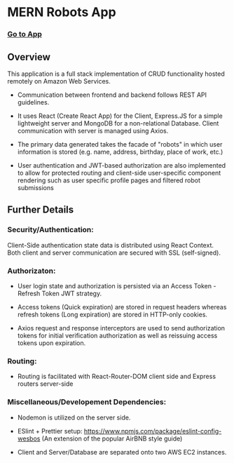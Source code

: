 # MERN Robots App 
### [Go to App](https://3.88.166.109:8000/)
## Overview
This application is a full stack implementation of CRUD functionality hosted remotely on Amazon Web Services.

* Communication between frontend and backend follows REST API guidelines.

* It uses React (Create React App) for the Client, Express.JS for a simple lightweight server and MongoDB for a non-relational Database. Client communication with server is managed using Axios.

* The primary data generated takes the facade of "robots" in which user information is stored (e.g. name, address, birthday, place of work, etc.)

* User authentication and JWT-based authorization are also implemented to allow for protected routing and client-side user-specific component rendering such as user specific profile pages and filtered robot submissions



## Further Details

### Security/Authentication:
Client-Side authentication state data is distributed using React Context.
Both client and server communication are secured with SSL (self-signed).
	
### Authorizaton:
* User login state and authorization is persisted via an Access Token - Refresh Token JWT strategy.

* Access tokens (Quick expiration) are stored in request headers whereas refresh tokens (Long expiration) are stored in HTTP-only cookies. 
	
* Axios request and response interceptors are used to send authorization tokens for initial verification authorization as well as reissuing access tokens upon expiration. 

### Routing:
* Routing is facilitated with React-Router-DOM client side and Express routers server-side

### Miscellaneous/Developement Dependencies:
* Nodemon is utilized on the server side.

* ESlint + Prettier setup: https://www.npmjs.com/package/eslint-config-wesbos (An extension of the popular AirBNB style guide)

* Client and Server/Database are separated onto two AWS EC2 instances.
